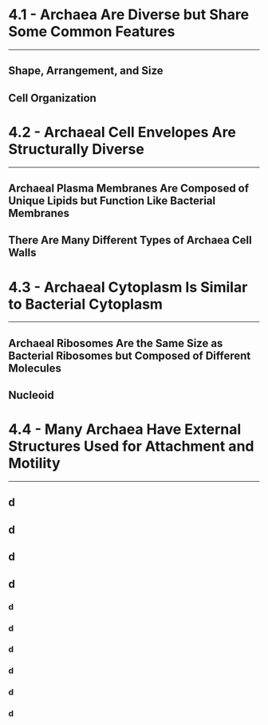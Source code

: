 # 4.1 - Archaea Are Diverse but Share Some Common Features

---
## Shape, Arrangement, and Size
## Cell Organization

## 
# 4.2 - Archaeal Cell Envelopes Are Structurally Diverse

---
## Archaeal Plasma Membranes Are Composed of Unique Lipids but Function Like Bacterial Membranes
## There Are Many Different Types of Archaea Cell Walls

# 4.3 - Archaeal Cytoplasm Is Similar to Bacterial Cytoplasm

---
## Archaeal Ribosomes Are the Same Size as Bacterial Ribosomes but Composed of Different Molecules
## Nucleoid

# 4.4 - Many Archaea Have External Structures Used for Attachment and Motility

---
## d
## d
## d
## d
### d
### d
### d
### d
### d
### d